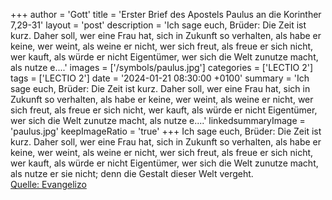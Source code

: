 +++
author = 'Gott'
title = 'Erster Brief des Apostels Paulus an die Korinther 7,29-31'
layout = 'post'
description = 'Ich sage euch, Brüder: Die Zeit ist kurz. Daher soll, wer eine Frau hat, sich in Zukunft so verhalten, als habe er keine, wer weint, als weine er nicht, wer sich freut, als freue er sich nicht, wer kauft, als würde er nicht Eigentümer, wer sich die Welt zunutze macht, als nutze e....'
images = ['/symbols/paulus.jpg']
categories = ['LECTIO 2']
tags = ['LECTIO 2']
date = '2024-01-21 08:30:00 +0100'
summary = 'Ich sage euch, Brüder: Die Zeit ist kurz. Daher soll, wer eine Frau hat, sich in Zukunft so verhalten, als habe er keine, wer weint, als weine er nicht, wer sich freut, als freue er sich nicht, wer kauft, als würde er nicht Eigentümer, wer sich die Welt zunutze macht, als nutze e....'
linkedsummaryImage = 'paulus.jpg'
keepImageRatio = 'true'
+++
Ich sage euch, Brüder: Die Zeit ist kurz. Daher soll, wer eine Frau hat, sich in Zukunft so verhalten, als habe er keine,
wer weint, als weine er nicht, wer sich freut, als freue er sich nicht, wer kauft, als würde er nicht Eigentümer,
wer sich die Welt zunutze macht, als nutze er sie nicht; denn die Gestalt dieser Welt vergeht.<!--more--><br> [Quelle: Evangelizo](https://evangeliumtagfuertag.org/DE/gospel)